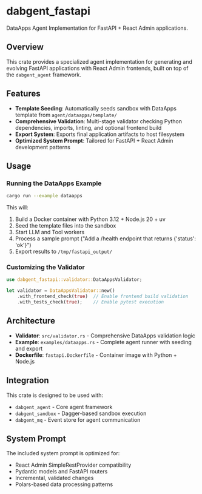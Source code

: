 # dabgent_fastapi

DataApps Agent Implementation for FastAPI + React Admin applications.

## Overview

This crate provides a specialized agent implementation for generating and evolving FastAPI applications with React Admin frontends, built on top of the `dabgent_agent` framework.

## Features

- **Template Seeding**: Automatically seeds sandbox with DataApps template from `agent/dataapps/template/`
- **Comprehensive Validation**: Multi-stage validator checking Python dependencies, imports, linting, and optional frontend build
- **Export System**: Exports final application artifacts to host filesystem
- **Optimized System Prompt**: Tailored for FastAPI + React Admin development patterns

## Usage

### Running the DataApps Example

```bash
cargo run --example dataapps
```

This will:
1. Build a Docker container with Python 3.12 + Node.js 20 + uv
2. Seed the template files into the sandbox
3. Start LLM and Tool workers
4. Process a sample prompt ("Add a /health endpoint that returns {'status': 'ok'}")
5. Export results to `/tmp/fastapi_output/`

### Customizing the Validator

```rust
use dabgent_fastapi::validator::DataAppsValidator;

let validator = DataAppsValidator::new()
    .with_frontend_check(true)  // Enable frontend build validation
    .with_tests_check(true);    // Enable pytest execution
```

## Architecture

- **Validator**: `src/validator.rs` - Comprehensive DataApps validation logic
- **Example**: `examples/dataapps.rs` - Complete agent runner with seeding and export
- **Dockerfile**: `fastapi.Dockerfile` - Container image with Python + Node.js

## Integration

This crate is designed to be used with:
- `dabgent_agent` - Core agent framework
- `dabgent_sandbox` - Dagger-based sandbox execution
- `dabgent_mq` - Event store for agent communication

## System Prompt

The included system prompt is optimized for:
- React Admin SimpleRestProvider compatibility
- Pydantic models and FastAPI routers
- Incremental, validated changes
- Polars-based data processing patterns
